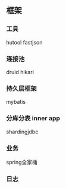 ## 框架

### 工具
hutool
fastjson

### 连接池
druid
hikari

### 持久层框架
mybatis

### 分库分表 inner app
shardingjdbc

### 业务
spring全家桶

### 日志

